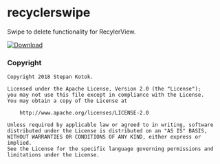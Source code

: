 # recyclerswipe


Swipe to delete functionality for RecylerView.

[ ![Download](https://api.bintray.com/packages/stkotok/Android-SwipeToDelete/recyclerswipe/images/download.svg) ](https://bintray.com/stkotok/Android-SwipeToDelete/recyclerswipe/_latestVersion)

<h3>Copyright</h3>

    Copyright 2018 Stepan Kotok.

    Licensed under the Apache License, Version 2.0 (the "License");
    you may not use this file except in compliance with the License.
    You may obtain a copy of the License at

        http://www.apache.org/licenses/LICENSE-2.0

    Unless required by applicable law or agreed to in writing, software
    distributed under the License is distributed on an "AS IS" BASIS,
    WITHOUT WARRANTIES OR CONDITIONS OF ANY KIND, either express or implied.
    See the License for the specific language governing permissions and
    limitations under the License.
